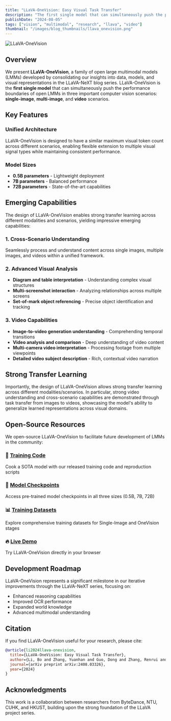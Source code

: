 ```yaml
---
title: "LLaVA-OneVision: Easy Visual Task Transfer"
description: "The first single model that can simultaneously push the performance boundaries of open LMMs in three important computer vision scenarios: single-image, multi-image, and video"
publishDate: "2024-08-05"
tags: ["vision", "multimodal", "research", "llava", "video"]
thumbnail: "/images/blog_thumbnails/llava_onevision.png"
---
```


![LLaVA-OneVision](https://llava-vl.github.io/blog/2024-08-05-llava-onevision/demos/fig1.png)

## Overview

We present **LLaVA-OneVision**, a family of open large multimodal models (LMMs) developed by consolidating our insights into data, models, and visual representations in the LLaVA-NeXT blog series. LLaVA-OneVision is the **first single model** that can simultaneously push the performance boundaries of open LMMs in three important computer vision scenarios: **single-image**, **multi-image**, and **video** scenarios.

## Key Features

### Unified Architecture

LLaVA-OneVision is designed to have a similar maximum visual token count across different scenarios, enabling flexible extension to multiple visual signal types while maintaining consistent performance.

### Model Sizes

- **0.5B parameters** - Lightweight deployment
- **7B parameters** - Balanced performance
- **72B parameters** - State-of-the-art capabilities

## Emerging Capabilities

The design of LLaVA-OneVision enables strong transfer learning across different modalities and scenarios, yielding impressive emerging capabilities:

### 1. Cross-Scenario Understanding

Seamlessly process and understand content across single images, multiple images, and videos within a unified framework.

### 2. Advanced Visual Analysis

- **Diagram and table interpretation** - Understanding complex visual structures
- **Multi-screenshot interaction** - Analyzing relationships across multiple screens
- **Set-of-mark object referencing** - Precise object identification and tracking

### 3. Video Capabilities

- **Image-to-video generation understanding** - Comprehending temporal transitions
- **Video analysis and comparison** - Deep understanding of video content
- **Multi-camera video interpretation** - Processing footage from multiple viewpoints
- **Detailed video subject description** - Rich, contextual video narration

## Strong Transfer Learning

Importantly, the design of LLaVA-OneVision allows strong transfer learning across different modalities/scenarios. In particular, strong video understanding and cross-scenario capabilities are demonstrated through task transfer from images to videos, showcasing the model's ability to generalize learned representations across visual domains.

## Open-Source Resources

We open-source LLaVA-OneVision to facilitate future development of LMMs in the community:

### 🚀 [Training Code](https://github.com/LLaVA-VL/LLaVA-NeXT)

Cook a SOTA model with our released training code and reproduction scripts

### 🤗 [Model Checkpoints](https://huggingface.co/collections/lmms-lab/llava-onevision-66a259c3526e15166d6bba37)

Access pre-trained model checkpoints in all three sizes (0.5B, 7B, 72B)

### 📊 [Training Datasets](https://huggingface.co/datasets/lmms-lab/LLaVA-OneVision-Data)

Explore comprehensive training datasets for Single-Image and OneVision stages

### 🔥 [Live Demo](https://llava-vl.github.io/blog/2024-08-05-llava-onevision/)

Try LLaVA-OneVision directly in your browser

## Development Roadmap

LLaVA-OneVision represents a significant milestone in our iterative improvements through the LLaVA-NeXT series, focusing on:

- Enhanced reasoning capabilities
- Improved OCR performance
- Expanded world knowledge
- Advanced multimodal understanding

## Citation

If you find LLaVA-OneVision useful for your research, please cite:

```bibtex
@article{li2024llava-onevision,
  title={LLaVA-OneVision: Easy Visual Task Transfer},
  author={Li, Bo and Zhang, Yuanhan and Guo, Dong and Zhang, Renrui and Li, Feng and Zhang, Hao and Zhang, Kaichen and Li, Yanwei and Liu, Ziwei and Li, Chunyuan},
  journal={arXiv preprint arXiv:2408.03326},
  year={2024}
}
```

## Acknowledgments

This work is a collaboration between researchers from ByteDance, NTU, CUHK, and HKUST, building upon the strong foundation of the LLaVA project series.
